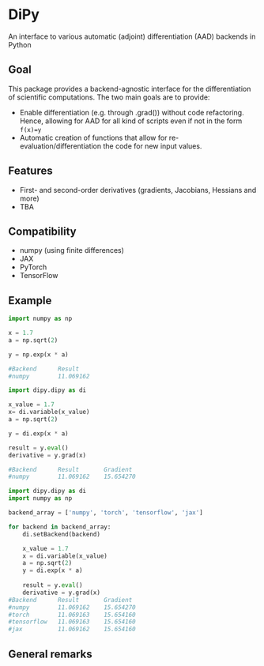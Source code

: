 # DiPy 

An interface to various automatic (adjoint) differentiation (AAD) backends in Python

## Goal

This package provides a backend-agnostic interface for the differentiation of scientific computations. The two main goals are to provide:

- Enable differentiation (e.g. through .grad()) without code refactoring. Hence, allowing for AAD for all kind of scripts even if not in the form `f(x)=y`
- Automatic creation of functions that allow for re-evaluation/differentiation the code for new input values.

## Features

- First- and second-order derivatives (gradients, Jacobians, Hessians and more)
- TBA

## Compatibility

- numpy (using finite differences)
- JAX
- PyTorch
- TensorFlow

## Example


```python
import numpy as np

x = 1.7
a = np.sqrt(2)

y = np.exp(x * a)

#Backend      Result       
#numpy        11.069162  
```

```python
import dipy.dipy as di

x_value = 1.7
x= di.variable(x_value)
a = np.sqrt(2)

y = di.exp(x * a)

result = y.eval()
derivative = y.grad(x)

#Backend      Result       Gradient    
#numpy        11.069162    15.654270   
```

```python
import dipy.dipy as di
import numpy as np

backend_array = ['numpy', 'torch', 'tensorflow', 'jax']

for backend in backend_array:
    di.setBackend(backend)

    x_value = 1.7
    x = di.variable(x_value)
    a = np.sqrt(2)
    y = di.exp(x * a)
    
    result = y.eval()
    derivative = y.grad(x)
#Backend      Result       Gradient    
#numpy        11.069162    15.654270   
#torch        11.069163    15.654160   
#tensorflow   11.069163    15.654160   
#jax          11.069162    15.654160     
```

## General remarks
